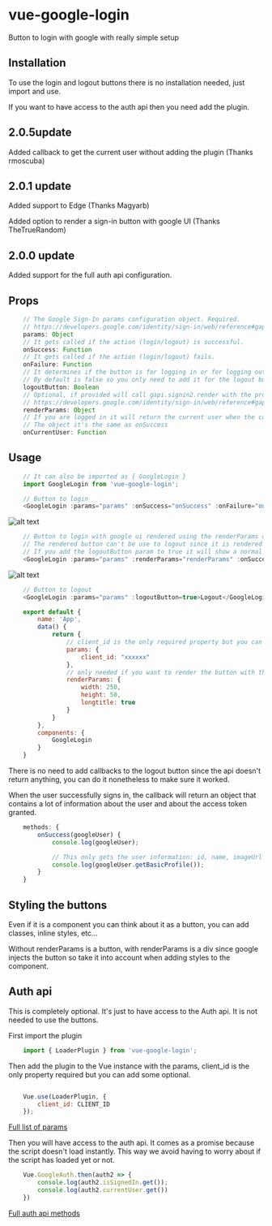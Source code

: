 # vue-google-login
Button to login with google with really simple setup


## Installation

To use the login and logout buttons there is no installation needed, just import and use.

If you want to have access to the auth api then you need add the plugin.

## 2.0.5update

Added callback to get the current user without adding the plugin (Thanks rmoscuba)

## 2.0.1 update

Added support to Edge (Thanks Magyarb)

Added option to render a sign-in button with google UI (Thanks TheTrueRandom)

## 2.0.0 update

Added support for the full auth api configuration.

## Props

```js
    // The Google Sign-In params configuration object. Required.
    // https://developers.google.com/identity/sign-in/web/reference#gapiauth2clientconfig    
    params: Object
    // It gets called if the action (login/logout) is successful.
    onSuccess: Function
    // It gets called if the action (login/logout) fails.
    onFailure: Function
    // It determines if the button is for logging in or for logging out.
    // By default is false so you only need to add it for the logout button
    logoutButton: Boolean
    // Optional, if provided will call gapi.signin2.render with the provided params and render a button with google UI
    // https://developers.google.com/identity/sign-in/web/reference#gapisignin2renderid-options
    renderParams: Object
    // If you are logged in it will return the current user when the component mounts
    // The object it's the same as onSuccess
    onCurrentUser: Function

```

## Usage

```js
    // It can also be imported as { GoogleLogin }
    import GoogleLogin from 'vue-google-login';

    // Button to login
    <GoogleLogin :params="params" :onSuccess="onSuccess" :onFailure="onFailure">Login</GoogleLogin>
```

![alt text](https://raw.githubusercontent.com/rmartide/vue-google-login/master/images/normal.png)

```js
    // Button to login with google ui rendered using the renderParams object
    // The rendered button can't be use to logout since it is rendered by the google api and will only login
    // If you add the logoutButton param to true it will show a normal button without styles
    <GoogleLogin :params="params" :renderParams="renderParams" :onSuccess="onSuccess" :onFailure="onFailure"></GoogleLogin>
```

![alt text](https://raw.githubusercontent.com/rmartide/vue-google-login/master/images/ui.png)

```js
    // Button to logout
    <GoogleLogin :params="params" :logoutButton=true>Logout</GoogleLogin>
```

```js
    export default {
        name: 'App',
        data() {
            return {
                // client_id is the only required property but you can add several more params, full list down bellow on the Auth api section
                params: {
                    client_id: "xxxxxx"
                },
                // only needed if you want to render the button with the google ui
                renderParams: {
                    width: 250,
                    height: 50,
                    longtitle: true
                }
            }
        },
        components: {
            GoogleLogin
        }
    }

```

There is no need to add callbacks to the logout button since the api doesn't return anything, you 
can do it nonetheless to make sure it worked.

When the user successfully signs in, the callback will return an object that contains a lot of information
about the user and about the access token granted.

```js
    methods: {
        onSuccess(googleUser) {
            console.log(googleUser);

            // This only gets the user information: id, name, imageUrl and email
            console.log(googleUser.getBasicProfile());
        }
    }
```

## Styling the buttons

Even if it is a component you can think about it as a button, you can add classes, inline styles, etc...

Without renderParams is a button, with renderParams is a div since google injects the button so take it into account when adding styles to the component.


## Auth api

This is completely optional. It's just to have access to the Auth api. It is not needed to use the buttons.

First import the plugin

```js
    import { LoaderPlugin } from 'vue-google-login';
```

Then add the plugin to the Vue instance with the params, client_id is the only property required but you can add some optional.

```js

    Vue.use(LoaderPlugin, {
        client_id: CLIENT_ID
    });
```

[Full list of params](https://developers.google.com/identity/sign-in/web/reference#gapiauth2clientconfig)

Then you will have access to the auth api.
It comes as a promise because the script doesn't load instantly.
This way we avoid having to worry about if the script has loaded yet or not.

```js
    Vue.GoogleAuth.then(auth2 => {
        console.log(auth2.isSignedIn.get());
        console.log(auth2.currentUser.get())
    })
```
[Full auth api methods](https://developers.google.com/identity/sign-in/web/reference#authentication)
